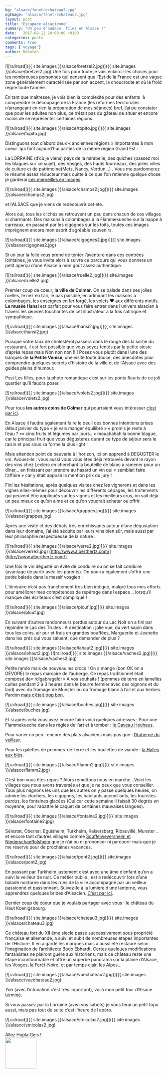```yaml
---
bg: "alsace/fenetrechateau2.jpg"
ogImage: "alsace/fenetrechateau2.jpg"
layout: post
title: "Escapade alsacienne"
summary: "Un peu d'audace, filez en Alsace !"
date:   2017-08-12 20:00:00 +0100
categories: posts
comments: true
tags: ['voyage']
author: Déborah
---
```

[![railroad]({{ site.images }}/alsace/bretzel2.jpg)]({{ site.images }}/alsace/bretzel2.jpg)
Une fois pour toute je vais éclaircir les choses pour les nombreuses personnes qui pensent que l’Est de la France est une vague zone généralement caractérisée par son accent, la choucroute et où le froid règne toute l’année. 

En tant que maîtresse, je vois bien la complexité pour des enfants  à comprendre le découpage de la France (les réformes territoriales n’arrangeant en rien la préparation de mes séances) bref, j’ai pu constater que pour les adultes non plus, ce n’était pas du gâteau de situer et encore moins de se représenter certaines régions.

[![railroad]({{ site.images }}/alsace/topito.jpg)]({{ site.images }}/alsace/topito.jpg)

Distinguons tout d’abord deux « anciennes régions » importantes à mon coeur  qui font aujourd’hui parties de la même région Grand Est :  
 
La LORRAINE (d’où je viens) pays de la mirabelle, des quiches (passez moi les blagues sur ce sujet), des Vosges, des hauts fourneaux, des jolies villes de culture et de patrimoine(Metz, Nancy, Verdun ..) .  Vous me pardonnerez le résumé assez réducteur mais quitte à ce que l’on retienne quelque chose je garderai [ces merveilles en images](https://www.buzzfeed.com/assmamaad/32-raisons-de-ne-jamais-aller-en-lorraine?utm_term=.qqjQ7LaWX#.wqmm78dG2).

[![railroad]({{ site.images }}/alsace/champs2.jpg)]({{ site.images }}/alsace/champs2.jpg)

et l’ALSACE que je viens de redécouvrir cet été.

Alors oui, tous les clichés se retrouvent un peu dans chacun de ces villages si charmants. Des maisons à colombages à la Flammekueche sur la nappe à carreaux, en passant par les cigognes sur les toits, toutes ces images imprègnent encore mon esprit d’agréable souvenirs.

[![railroad]({{ site.images }}/alsace/cigognes2.jpg)]({{ site.images }}/alsace/cigognes2.jpg)

Si un jour la folie vous prend de tenter l’aventure dans ces contrées lointaines, je vous invite alors à suivre ce parcours qui vous donnera un petit aperçu d’une Alsace à mon goût assez authentique.

[![railroad]({{ site.images }}/alsace/ruelle2.jpg)]({{ site.images }}/alsace/ruelle2.jpg)

Premier coup de coeur, **la ville de Colmar**. On se balade dans ses jolies ruelles, le nez en l’air, le pas paisible, en admirant les maisons à colombages, les enseignes en fer forgé, les volets &#x2764; aux différents motifs. **Le musée Hansi** est parfait pour vous faire entrer dans l’univers alsacien à travers les œuvres touchantes de cet illustrateur à la fois satirique et sympathique.

[![railroad]({{ site.images }}/alsace/hansi2.jpg)]({{ site.images }}/alsace/hansi2.jpg)

Puisque votre taux de cholestérol passera dans le rouge dès la sortie du restaurant, il est fort possible que vous soyez tentés par la petite sieste d’après repas mais Non non non !!!! Posez vous plutôt dans l’une des barques de **la Petite Venise**, une visite toute douce, des anecdotes pour comprendre quelques secrets d’histoire de la ville et de l’Alsace avec des guides pleins d’humour.

Psst Les filles, pour la photo romantique c’est sur les ponts fleuris de ce joli quartier qu’il faudra poser. 

[![railroad]({{ site.images }}/alsace/volets2.jpg)]({{ site.images }}/alsace/volets2.jpg)

Pour tous **les autres coins de Colmar** qui pourraient vous intéresser [c’est par ici](http://www.alsace-passion.com/colmar.htm).

En Alsace il faudra également faire le deuil des bonnes intentions prises début janvier du type « je vais manger équilibré »  « promis je reste à l’eau ? »« cinq fruits et légumes par jours.. » mouahahah la bonne blague, car le principal fruit que vous dégusterez durant ce type de séjour sera le raisin et pas sous sa forme la plus light !

Mais attention point de beuverie à l’horizon, ici on apprend à DEGUSTER le vin.
Avouez-le : vous aussi vous vous êtes déjà retrouvés devant le rayon des vins chez Leclerc en cherchant la bouteille de blanc à ramener pour un dîner… en finissant par prendre au hasard un vin qui « semblait faire l’affaire » car y était apposé la mention prix du jury !

Fini les hésitations, après quelques visites chez les vignerons et dans les vignes elles-mêmes pour découvrir les différents cépages, les traitements qui peuvent être appliqués sur les vignes et les meilleurs crus, on sait déjà un peu mieux ce qu’on aime et ce qu’on voudrait acheter ou offrir.

[![railroad]({{ site.images }}/alsace/grappes.jpg)]({{ site.images }}/alsace/grappes.jpg)

Après une visite  et des débats très enrichissants autour d’une dégustation dans leur domaine,  j’ai été séduite par leurs vins bien sûr, mais aussi par leur philosophie respectueuse de la nature : 

[![railroad]({{ site.images }}/alsace/verre2.jpg)]({{ site.images }}/alsace/verre2.jpg)
[http://www.alberthertz.com/](http://www.alberthertz.com/).

Une fois le vin dégusté on évite de conduire ou on se fait conduire (avantage de partir avec les parents). On pourra également s’offrir une petite balade dans le massif vosgien :

L’itinéraire n’est pas franchement très bien indiqué, malgré tous mes efforts pour améliorer mes compétences de repérage dans l’espace .. lorsqu’il manque des écriteaux c’est compliqué ! 

[![railroad]({{ site.images }}/alsace/plouf.jpg)]({{ site.images }}/alsace/plouf.jpg)

En suivant d’autres randonneurs perdus autour du Lac Noir on a fini par rejoindre le Lac des Truites . A destination : jolie vue, du vert sapin dans tous les coins,  air pur et frais en grandes bouffées, Marguerite et Jeanette dans les prés qui vous saluent, que demander de plus ?

[![railroad]({{ site.images }}/alsace/lahaut2.jpg)]({{ site.images }}/alsace/lahaut2.jpg)
[![railroad]({{ site.images }}/alsace/vaches2.jpg)]({{ site.images }}/alsace/vaches2.jpg)

Petite rando mais de nouveau les crocs ! On a mangé (bon OK on a DÉVORÉ) le repas marcaire de l’auberge. Ce repas traditionnel était composé de« roïgabrageldi » A vos souhaits ! (pommes de terre en lamelles cuites pendant 2 à 3 heures dans le beurre fermier avec des oignons et du lard) avec du fromage de Munster ou du fromage blanc à l’ail et aux herbes. Pardon [mais c’était trop bon](https://www.vallee-munster.eu/sejourner/restauration/auberges-et-fermes-auberges/F231001107_ferme-auberge-du-lac-du-forlet-soultzeren).

[![railroad]({{ site.images }}/alsace/buches.jpg)]({{ site.images }}/alsace/buches.jpg)

Et si après cela vous avez encore faim voici quelques adresses :
Pour une Flammekueche dans les règles de l’art et à tomber : [le Caveau Heuhaus](https://www.caveauheuhaus.com/).

Pour varier un peu : encore des plats alsaciens mais pas que : [l’Auberge du veilleur](https://www.tourisme-alsace.com/fr/236000127-Auberge-Winstub-du-Veilleur.html).

Pour les galettes de pommes-de-terre et les boulettes de viande : [la Halles aux blés](https://www.lafourchette.com/restaurant/la-halle-aux-bles/44832).

[![railroad]({{ site.images }}/alsace/flamm2.jpg)]({{ site.images }}/alsace/flamm2.jpg)

 C’est bon vous êtes repus ? Alors remettons nous en marche...Voici les villages que nous avons traversés et que je ne peux que vous conseiller. Tous plus mignons les uns que les autres on y passe quelques heures, on admire les clochers, les cigognes, les habitants accueillants, les touristes perdus, les fontaines glacées (Oui car cette semaine il faisait 30 degrés en moyenne, pour rabattre le caquet de certaines mauvaises langues).

[![railroad]({{ site.images }}/alsace/fontaine2.jpg)]({{ site.images }}/alsace/fontaine2.jpg)

Sélestat, Obernai, Eguisheim, Turkheim, Kaisersberg, Ribauvillé, Munster .. et encore tant d’autres villages comme [Souffelweyersheim et Niederschaeffolsheim](http://www.topito.com/top-ville-alsace-nom-imprononcable-region-france) que je n’ai pu ni prononcer ni parcourir mais que je me réserve pour de prochaines vacances.

[![railroad]({{ site.images }}/alsace/pont2.jpg)]({{ site.images }}/alsace/pont2.jpg)

En passant par Turkheim justement c’est avec une âme d’enfant qu’on a suivi le veilleur de nuit. Ce métier oublié , est a redécouvrir lors d’une balade nocturne dans les rues de la ville accompagné par un veilleur passionné et passionnant. Suivez-le à la lumière d’une lanterne, vous apprendrez quelques bribes d’Alsacien. [C’est par ici](https://www.tourisme-alsace.com/fr/236000506-La-ronde-du-veilleur-de-nuit-de-Turckheim.html).

Dernier coup de coeur que je voulais partager avec vous : le château du Haut Koenigsbourg.

[![railroad]({{ site.images }}/alsace/chateau3.jpg)]({{ site.images }}/alsace/chateau3.jpg)

Ce château fort du XII ème siècle passé successivement sous propriété française et allemande, a suivi et subit de nombreuses  étapes importantes de l’Histoire. Il en a gardé les marques mais a aussi été restauré selon l’imagination de l’architecte Bodo Ebhardt. Certes quelques modifications fantaisistes ne plairont guère aux historiens, mais ce château reste une étape incontournable et offre un superbe panorama sur la plaine d'Alsace, les Vosges, la Forêt-Noire, et par temps clair, les Alpes…

[![railroad]({{ site.images }}/alsace/vuechateau2.jpg)]({{ site.images }}/alsace/vuechateau2.jpg)

*Yôô* (avec l’intonation c’est très important), voilà mon petit tour d’Alsace terminé. 

Si vous passez par la Lorraine (avec vos sabots) je vous ferai un petit topo aussi, mais pas tout de suite c’est l’heure de l’apéro.

[![railroad]({{ site.images }}/alsace/stnicolas2.jpg)]({{ site.images }}/alsace/stnicolas2.jpg)

<div class="center">Allez Hopla Geis !</div>

<img src="{{ site.url }}{{ site.images }}/bike.svg" width="100"/> 
